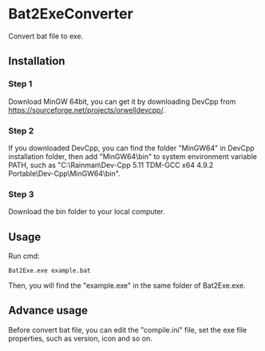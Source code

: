 # Bat2ExeConverter
Convert bat file to exe.

## Installation
### Step 1
Download MinGW 64bit, you can get it by downloading DevCpp from https://sourceforge.net/projects/orwelldevcpp/. 
### Step 2
If you downloaded DevCpp, you can find the folder "MinGW64" in DevCpp installation folder, then add "MinGW64\bin" to system environment variable PATH, such as "C:\Rainman\Dev-Cpp 5.11 TDM-GCC x64 4.9.2 Portable\Dev-Cpp\MinGW64\bin".
### Step 3
Download the bin folder to your local computer.

## Usage
Run cmd:
~~~
Bat2Exe.exe example.bat
~~~
Then, you will find the "example.exe" in the same folder of Bat2Exe.exe.

## Advance usage
Before convert bat file, you can edit the "compile.ini" file, set the exe file properties, such as version, icon and so on.
